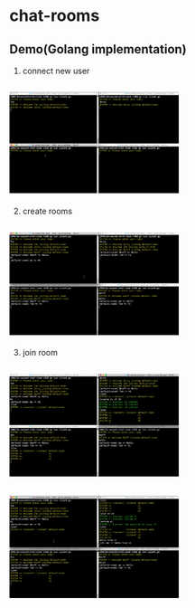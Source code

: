 # chat-rooms

## Demo(Golang implementation)

1. connect new user
## <img src="/GIFs/1-connect.gif" width="300">

2. create rooms
## <img src="/GIFs/2-create-room.gif" width="300">

3. join room
## <img src="/GIFs/3-join-r1.gif" width="300">
## <img src="/GIFs/4-join-r1.gif" width="300">

